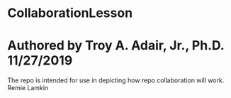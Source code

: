 # CollaborationLesson
# Authored by Troy A. Adair, Jr., Ph.D. 11/27/2019

The repo is intended for use in depicting how repo collaboration will work.
Remie Lamkin
